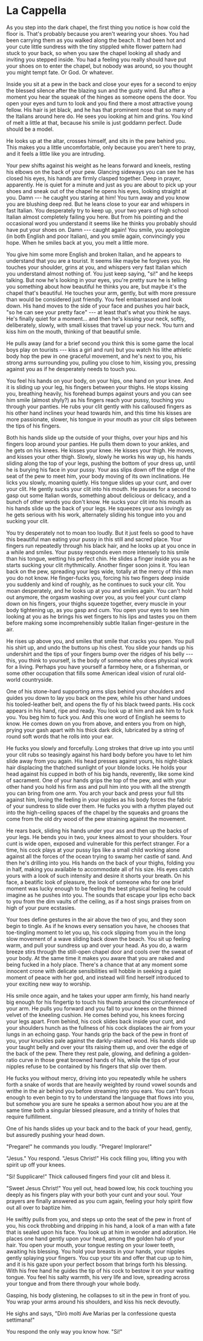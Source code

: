 
# La Cappella

As you step into the dark chapel, the first thing you notice is how cold
the floor is. That's probably because you aren't wearing your shoes.
You had been carrying them as you walked along the beach. It had been
hot and your cute little sundress with the tiny stippled white flower
pattern had stuck to your back, so when you saw the chapel looking all
shady and inviting you stepped inside. You had a feeling you really
should have put your shoes on to enter the chapel, but nobody was
around, so you thought you might tempt fate. Or God. Or whatever.

Inside you sit at a pew in the back and close your eyes for a second
to enjoy the blessed silence after the blazing sun and the gusty wind.
But after a moment you hear the squeak of the hinges as someone opens
the door. You open your eyes and turn to look and you find there a
most attractive young fellow. His hair is jet black, and he has that
prominent nose that so many of the Italians around here do. He sees you
looking at him and grins. You kind of melt a little at that, because his
smile is just goddamn perfect. Dude should be a model.

He looks up at the altar, crosses himself, and sits in the pew behind
you. This makes you a little uncomfortable, only because you aren't here
to pray, and it feels a little like you are intruding.

Your pew shifts against his weight as he leans forward and kneels,
resting his elbows on the back of your pew. Glancing sideways you can
see he has closed his eyes, his hands are firmly clasped together. Deep
in prayer, apparently. He is quiet for a minute and just as you are
about to pick up your shoes and sneak out of the chapel he opens his
eyes, looking straight at you. Damn --- he caught you staring at him! You
turn away and you know you are blushing deep red. But he leans close
to your ear and whispers in fast Italian. You desperately try to keep
up, your two years of high school Italian almost completely failing you
here. But from his pointing and the occasional word you understand it
seems like he thinks you probably should have put your shoes on. Damn
--- caught again! You smile, you apologize (in both English and poor
Italian), and you smile again, convincingly you hope. When he smiles
back at you, you melt a little more.

You give him some more English and broken Italian, and he appears to
understand that you are a tourist. It seems like maybe he forgives you.
He touches your shoulder, grins at you, and whispers very fast Italian
which you understand almost nothing of. You just keep saying, "si!" and
he keeps talking. But now he's looking in your eyes, you're pretty sure
he is telling you something about how beautiful he thinks you are, but
maybe it's the chapel that's beautiful. He touches your arm, gently,
but with more pressure than would be considered just friendly. You feel
embarrassed and look down. His hand moves to the side of your face and
pushes you hair back, "so he can see your pretty face" --- at least
that's what you think he says. He's finally quiet for a moment... and
then he's kissing your neck, softly, deliberately, slowly, with small
kisses that travel up your neck. You turn and kiss him on the mouth,
thinking of that beautiful smile.

He pulls away (and for a brief second you think this is some game the
local boys play on tourists --- kiss a girl and run) but you watch his
lithe athletic body hop the pew in one graceful movement, and he's next
to you, his strong arms surrounding you, pulling you close to him,
kissing you, pressing against you as if he desperately needs to touch
you.

You feel his hands on your body, on your hips, one hand on your knee.
And it is sliding up your leg, his fingers between your thighs. He stops
kissing you, breathing heavily, his forehead bumps against yours and
you can see him smile (almost shyly?) as his fingers reach your pussy,
touching you through your panties. He rubs your clit gently with his
calloused fingers as his other hand inclines your head towards him, and
this time his kisses are more passionate, slower, his tongue in your
mouth as your clit slips between the tips of his fingers.

Both his hands slide up the outside of your thighs, over your hips and
his fingers loop around your panties. He pulls them down to your ankles,
and he gets on his knees. He kisses your knee. He kisses your thigh.
He moves, and kisses your other thigh. Slowly, slowly he works his way
up, his hands sliding along the top of your legs, pushing the bottom
of your dress up, until he is burying his face in your pussy. Your ass
slips down off the edge of the seat of the pew to meet him, your body
moving of its own inclinations. He licks you slowly, moaning quietly.
His tongue slides up your cunt, and over your clit. He gently sucks your
clit into his mouth. He pauses for a second to gasp out some Italian
words, something about delicious or delicacy, and a bunch of other words
you don't know. He sucks your clit into his mouth as his hands slide up
the back of your legs. He squeezes your ass lovingly as he gets serious
with his work, alternately sliding his tongue into you and sucking your
clit.

You try desperately not to moan too loudly. But it just feels so
good to have this beautiful man eating your pussy in this still and
sacred place. Your fingers run repeatedly through his black hair, and
he looks up at you once in a while and smiles. Your pussy responds
even more intensely to his smile than his tongue, wetting his perfect
chin. He slides a finger inside you as he starts sucking your clit
rhythmically. Another finger soon joins it. You lean back on the pew,
spreading your legs wide, totally at the mercy of this man you do not
know. He finger-fucks you, forcing his two fingers deep inside you
suddenly and kind of roughly, as he continues to suck your clit. You
moan desperately, and he looks up at you and smiles again. You can't
hold out anymore, the orgasm washing over you, as you feel your cunt
clamp down on his fingers, your thighs squeeze together, every muscle
in your body tightening up, as you gasp and cum. You open your eyes to
see him looking at you as he brings his wet fingers to his lips and
tastes you on them before making some incomprehensibly subtle Italian
finger-gesture in the air.

He rises up above you, and smiles that smile that cracks you open.
You pull his shirt up, and undo the buttons up his chest. You slide
your hands up his undershirt and the tips of your fingers bump over
the ridges of his belly --- this, you think to yourself, is the body of
someone who does physical work for a living. Perhaps you have yourself a
farmboy here, or a fisherman, or some other occupation that fills some
American ideal vision of rural old-world countryside.

One of his stone-hard supporting arms slips behind your shoulders and
guides you down to lay you back on the pew, while his other hand undoes
his tooled-leather belt, and opens the fly of his black tweed pants. His
cock appears in his hand, ripe and ready. You look up at him and ask him
to fuck you. You beg him to fuck you. And this one word of English he
seems to know. He comes down on you from above, and enters you from on
high, prying your gash apart with his thick dark dick, lubricated by a
string of round soft words that he rolls into your ear.

He fucks you slowly and forcefully. Long strokes that drive up into you
until your clit rubs so teasingly against his hard body before you have
to let him slide away from you again. His head presses against yours,
his night-black hair displacing the thatched sunlight of your blonde
locks. He holds your head against his cupped in both of his big hands,
reverently, like some kind of sacrament. One of your hands grips the top
of the pew, and with your other hand you hold his firm ass and pull him
into you with all the strength you can bring from one arm. You arch your
back and press your full tits against him, loving the feeling in your
nipples as his body forces the fabric of your sundress to slide over
them. He fucks you with a rhythm played out into the high-ceiling spaces
of the chapel by the squeaks and groans the come from the old dry wood
of the pew straining against the movement.

He rears back, sliding his hands under your ass and then up the backs
of your legs. He bends you in two, your knees almost to your shoulders.
Your cunt is wide open, exposed and vulnerable for this perfect
stranger. For a time, his cock plays at your pussy lips like a small
child working alone against all the forces of the ocean trying to swamp
her castle of sand. And then he's drilling into you. His hands on the
back of your thighs, folding you in half, making you available to
accommodate all of his size. His eyes catch yours with a look of such
intensity and desire it shorts your breath. On his face, a beatific look
of pleasure, the look of someone who for one brief moment was lucky
enough to be feeling the best physical feeling he could imagine as he
pushes into you. The sounds that escape your lips echo back to you from
the dim vaults of the ceiling, as if a host sings praises from on high
of your pure ecstasies.

Your toes define gestures in the air above the two of you, and they soon
begin to tingle. As if he knows every sensation you have, he chooses
that toe-tingling moment to let you up, his cock slipping from you in
the long slow movement of a wave sliding back down the beach. You sit
up feeling warm, and pull your sundress up and over your head. As you
do, a warm breeze stirs through the still-open chapel door and cools
over the sweat of your body. At the same time it makes you aware that
you are naked and being fucked in a holy place. There's a chance that at
any moment some innocent crone with delicate sensibilities will hobble
in seeking a quiet moment of peace with her god, and instead will find
herself introduced to your exciting new way to worship.

His smile once again, and he takes your upper arm firmly, his hand
nearly big enough for his fingertip to touch his thumb around the
circumference of your arm. He pulls you forward and you fall to your
knees on the thinned velvet of the kneeling cushion. He comes behind
you, his knees forcing your legs apart. From behind, his cock slides
back inside your cunt, and your shoulders hunch as the fullness of his
cock displaces the air from your lungs in an echoing gasp. Your hands
grip the back of the pew in front of you, your knuckles pale against the
darkly-stained wood. His hands slide up your taught belly and over your
tits raising them up, and over the edge of the back of the pew. There
they rest pale, glowing, and defining a golden-ratio curve in those
great browned hands of his, while the tips of your nipples refuse to be
contained by his fingers that slip over them.

He fucks you without mercy, driving into you repeatedly while he ushers
forth a snake of words that are heavily weighted by round vowel sounds
and writhe in the air behind you before streaming into you ears. You
can't focus enough to even begin to try to understand the language that
flows into you, but somehow you are sure he speaks a sermon about how
you are at the same time both a singular blessed pleasure, and a trinity
of holes that require fulfillment.

One of his hands slides up your back and to the back of your head,
gently, but assuredly pushing your head down.

"Pregare!" he commands you loudly. "Pregare! Implorare!"

"Jesus." You respond. "Jesus Christ!" His cock filling you, lifting you
with spirit up off your knees.

"Si! Supplicare!" Thick calloused fingers find your clit and bless it.

"Sweet Jesus Christ!" You yell out, head bowed low, his cock touching
you deeply as his fingers play with your both your cunt and your soul.
Your prayers are finally answered as you cum again, feeling your holy
spirit flow out all over to baptize him.

He swiftly pulls from you, and steps up onto the seat of the pew in
front of you, his cock throbbing and dripping in his hand, a look of
a man with a fate that is sealed upon his face. You look up at him in
wonder and adoration. He places one hand gently upon your head, among
the golden halo of your hair. You open your mouth, your tongue resting
on your lower teeth, awaiting his blessing. You hold your breasts in
your hands, your nipples gently splaying your fingers. You cup your tits
and offer that cup up to him, and it is his gaze upon your perfect bosom
that brings forth his blessing. With his free hand he guides the tip of
his cock to bestow it on your waiting tongue. You feel his salty warmth,
his very life and love, spreading across your tongue and from there
through your whole body.

Gasping, his body glistening, he collapses to sit in the pew in front
of you. You wrap your arms around his shoulders, and kiss his neck
devoutly.

He sighs and says, "Dirò molti Ave Marias per la confessione questa
settimana!"

You respond the only way you know how. "Si!"


